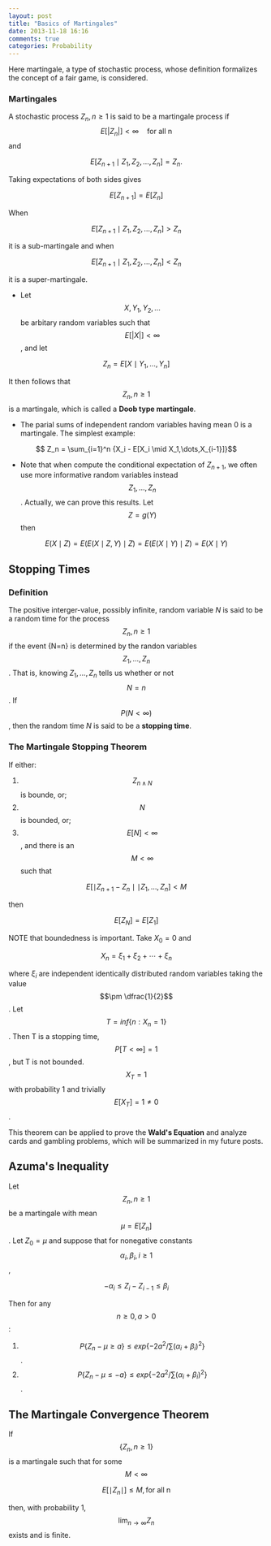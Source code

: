 ```yaml
---
layout: post
title: "Basics of Martingales"
date: 2013-11-18 16:16
comments: true
categories: Probability
---
```


Here martingale, a type of stochastic process, whose definition formalizes the concept of a fair game, is considered. 

### Martingales
A stochastic process ${Z_n,n \ge 1}$ is said to be a martingale process if 
$$ 
E[|Z_n|] < \infty \quad \text{for all n}
$$
and

$$ E[Z_{n+1} \mid Z_1,Z_2,\dots,Z_n] = Z_n. $$

Taking expectations of both sides gives

$$E[Z_{n+1}]=E[Z_n]$$

When 

$$ E[Z_{n+1} \mid Z_1,Z_2,\dots,Z_n]>Z_n $$ 

it is a sub-martingale and when 

$$ E[Z_{n+1} \mid Z_1,Z_2,\dots,Z_n]<Z_n $$ 

it is a super-martingale.

* Let $$X,Y_1,Y_2,\dots$$ be arbitary random variables such that 
$$ E[|X|] < \infty $$, 
and let

$$Z_n = E[X \mid Y_1,\dots,Y_n]$$

It then follows that $${Z_n,n \ge 1}$$ is a martingale, which is called a **Doob type martingale**.

* The parial sums of independent random variables having mean 0 is a martingale. The simplest example:

$$ Z_n = \sum_{i=1}^n {X_i - E[X_i \mid X_1,\dots,X_{i-1}]}$$

* Note that when compute the conditional expectation of $Z_{n+1}$, we often use more informative random variables instead $$Z_1, \dots, Z_n$$. 
Actually, we can prove this results. Let $$Z = g(Y)$$ then

$$E(X \mid Z) = E(E(X \mid Z,Y) \mid Z) = E(E(X \mid Y) \mid Z) = E(X\mid Y)$$

## Stopping Times

### Definition

The positive interger-value, possibly infinite, random variable $N$ is said to be a random time for the process $${Z_n,n \ge 1}$$ if the event {N=n} is determined by the randon variables $$Z_1,\dots,Z_n$$. That is, knowing $Z_1,\dots,Z_n$ tells us whether or not $$N=n$$. If $$P(N < \infty)$$, then the random time $N$ is said to be a **stopping time**.

### The Martingale Stopping Theorem

If either:


1. $$Z_{n \land N}$$ is bounde, or;
2. $$N$$ is bounded, or;
3. $$E[N] < \infty$$, and there is an $$M<\infty$$ such that

$$E[\mid Z_{n+1}-Z_n \mid \mid Z_1,\dots,Z_n] < M$$

then 

$$E[Z_N] = E[Z_1]$$

NOTE that boundedness is important. Take $X_0=0$ and

$$X_n = \xi_1+\xi_2+\cdots+\xi_n$$

where $\xi_i$ are independent identically distributed random variables taking the value $$\pm \dfrac{1}{2}$$. Let $$T = inf\{n:X_n=1\}$$. Then T is a stopping time, $$P[T<\infty] = 1$$, but T is not bounded. $$X_T=1$$ with probability 1 and trivially $$E[X_T]=1 \neq 0$$.

This theorem can be applied to prove the **Wald's Equation** and analyze cards and gambling problems, which will be summarized in my future posts. 

## Azuma's Inequality

Let $$Z_n, n \ge 1$$ be a martingale with mean $$\mu = E[Z_n]$$. Let $Z_0 = \mu$ and suppose that for nonegative constants $$\alpha_i,\beta_i,i\ge 1$$,

$$-\alpha_i \le Z_i-Z_{i-1} \le \beta_i$$

Then for any $$n \ge 0, a > 0$$:

1. $$P\{Z_n-\mu \ge a\} \le exp\{-2a^2/\sum{(\alpha_i+\beta_i)^2}\}$$.
2. $$P\{Z_n-\mu \le -a\} \le exp\{-2a^2/\sum{(\alpha_i+\beta_i)^2}\}$$.

## The Martingale Convergence Theorem

If $$\{Z_n,n \ge 1\}$$ is a martingale such that for some $$M< \infty$$

$$E[\mid Z_n \mid] \le M, \text{for all n}$$

then, with probability 1, $$\lim_{n \rightarrow \infty} Z_n$$ exists and is finite.




